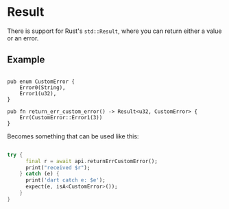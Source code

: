 # Result

There is support for Rust's `std::Result`, where you can return either a value or an error.

## Example

```rust,noplayground

pub enum CustomError {
    Error0(String),
    Error1(u32),
}

pub fn return_err_custom_error() -> Result<u32, CustomError> {
    Err(CustomError::Error1(3))
}
```

Becomes something that can be used like this:

```Dart

try {
      final r = await api.returnErrCustomError();
      print("received $r");
    } catch (e) {
      print('dart catch e: $e');
      expect(e, isA<CustomError>());
    }
}
```